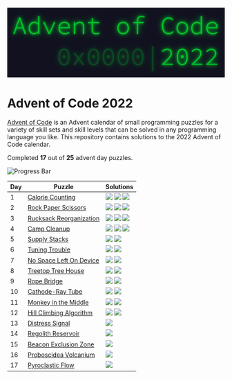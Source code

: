 <p align="center">
<img alt="Advent of Code 2022 Logo" src="docs/img/logo.png" width=600 />
</p>

# Advent of Code 2022

[Advent of Code](https://adventofcode.com) is an Advent calendar of small programming puzzles for a variety of skill sets and skill levels that can be solved in any programming language you like. This repository contains solutions to the 2022 Advent of Code calendar.

Completed **17** out of **25** advent day puzzles.

![Progress Bar](https://progress-bar.dev/68)

Day | Puzzle | Solutions
--- | --- | ---
1 | [Calorie Counting](https://adventofcode.com/2022/day/1) | [![](https://img.shields.io/badge/go-00ADD8?style=for-the-badge&logo=go&logoColor=FFFFFF)](Day_1_Calorie_Counting/Go/main.go) [![](https://img.shields.io/badge/python-3670A0?style=for-the-badge&logo=python&logoColor=FFDD54)](Day_1_Calorie_Counting/Python/main.py) [![](https://img.shields.io/badge/rust-000000?style=for-the-badge&logo=rust&logoColor=FFFFFF)](Day_1_Calorie_Counting/Rust/main.rs)
2 | [Rock Paper Scissors](https://adventofcode.com/2022/day/2) | [![](https://img.shields.io/badge/go-00ADD8?style=for-the-badge&logo=go&logoColor=FFFFFF)](Day_2_Rock_Paper_Scissors/Go/main.go) [![](https://img.shields.io/badge/python-3670A0?style=for-the-badge&logo=python&logoColor=FFDD54)](Day_2_Rock_Paper_Scissors/Python/main.py) [![](https://img.shields.io/badge/rust-000000?style=for-the-badge&logo=rust&logoColor=FFFFFF)](Day_2_Rock_Paper_Scissors/Rust/main.rs)
3 | [Rucksack Reorganization](https://adventofcode.com/2022/day/3) | [![](https://img.shields.io/badge/go-00ADD8?style=for-the-badge&logo=go&logoColor=FFFFFF)](Day_3_Rucksack_Reorganization/Go/main.go) [![](https://img.shields.io/badge/python-3670A0?style=for-the-badge&logo=python&logoColor=FFDD54)](Day_3_Rucksack_Reorganization/Python/main.py) [![](https://img.shields.io/badge/rust-000000?style=for-the-badge&logo=rust&logoColor=FFFFFF)](Day_3_Rucksack_Reorganization/Rust/main.rs)
4 | [Camp Cleanup](https://adventofcode.com/2022/day/4) | [![](https://img.shields.io/badge/go-00ADD8?style=for-the-badge&logo=go&logoColor=FFFFFF)](Day_4_Camp_Cleanup/Go/main.go) [![](https://img.shields.io/badge/python-3670A0?style=for-the-badge&logo=python&logoColor=FFDD54)](Day_4_Camp_Cleanup/Python/main.py) [![](https://img.shields.io/badge/rust-000000?style=for-the-badge&logo=rust&logoColor=FFFFFF)](Day_4_Camp_Cleanup/Rust/main.rs)
5 | [Supply Stacks](https://adventofcode.com/2022/day/5) | [![](https://img.shields.io/badge/go-00ADD8?style=for-the-badge&logo=go&logoColor=FFFFFF)](Day_5_Supply_Stacks/Go/main.go) [![](https://img.shields.io/badge/python-3670A0?style=for-the-badge&logo=python&logoColor=FFDD54)](Day_5_Supply_Stacks/Python/main.py)
6 | [Tuning Trouble](https://adventofcode.com/2022/day/6) | [![](https://img.shields.io/badge/go-00ADD8?style=for-the-badge&logo=go&logoColor=FFFFFF)](Day_6_Tuning_Trouble/Go/main.go) [![](https://img.shields.io/badge/python-3670A0?style=for-the-badge&logo=python&logoColor=FFDD54)](Day_6_Tuning_Trouble/Python/main.py)
7 | [No Space Left On Device](https://adventofcode.com/2022/day/7) | [![](https://img.shields.io/badge/go-00ADD8?style=for-the-badge&logo=go&logoColor=FFFFFF)](Day_7_No_Space_Left_On_Device/Go/main.go) [![](https://img.shields.io/badge/python-3670A0?style=for-the-badge&logo=python&logoColor=FFDD54)](Day_7_No_Space_Left_On_Device/Python/main.py)
8 | [Treetop Tree House](https://adventofcode.com/2022/day/8) | [![](https://img.shields.io/badge/go-00ADD8?style=for-the-badge&logo=go&logoColor=FFFFFF)](Day_8_Treetop_Tree_House/Go/main.go) [![](https://img.shields.io/badge/python-3670A0?style=for-the-badge&logo=python&logoColor=FFDD54)](Day_8_Treetop_Tree_House/Python/main.py)
9 | [Rope Bridge](https://adventofcode.com/2022/day/9) | [![](https://img.shields.io/badge/go-00ADD8?style=for-the-badge&logo=go&logoColor=FFFFFF)](Day_9_Rope_Bridge/Go/main.go) [![](https://img.shields.io/badge/python-3670A0?style=for-the-badge&logo=python&logoColor=FFDD54)](Day_9_Rope_Bridge/Python/main.py)
10 | [Cathode-Ray Tube](https://adventofcode.com/2022/day/10) | [![](https://img.shields.io/badge/go-00ADD8?style=for-the-badge&logo=go&logoColor=FFFFFF)](Day_10_Cathode-Ray_Tube/Go/main.go) [![](https://img.shields.io/badge/python-3670A0?style=for-the-badge&logo=python&logoColor=FFDD54)](Day_10_Cathode-Ray_Tube/Python/main.py)
11 | [Monkey in the Middle](https://adventofcode.com/2022/day/11) | [![](https://img.shields.io/badge/go-00ADD8?style=for-the-badge&logo=go&logoColor=FFFFFF)](Day_11_Monkey_in_the_Middle/Go/main.go) [![](https://img.shields.io/badge/python-3670A0?style=for-the-badge&logo=python&logoColor=FFDD54)](Day_11_Monkey_in_the_Middle/Python/main.py)
12 | [Hill Climbing Algorithm](https://adventofcode.com/2022/day/12) | [![](https://img.shields.io/badge/go-00ADD8?style=for-the-badge&logo=go&logoColor=FFFFFF)](Day_12_Hill_Climbing_Algorithm/Go/main.go) [![](https://img.shields.io/badge/python-3670A0?style=for-the-badge&logo=python&logoColor=FFDD54)](Day_12_Hill_Climbing_Algorithm/Python/main.py)
13 | [Distress Signal](https://adventofcode.com/2022/day/13) | [![](https://img.shields.io/badge/python-3670A0?style=for-the-badge&logo=python&logoColor=FFDD54)](Day_13_Distress_Signal/Python/main.py)
14 | [Regolith Reservoir](https://adventofcode.com/2022/day/14) | [![](https://img.shields.io/badge/python-3670A0?style=for-the-badge&logo=python&logoColor=FFDD54)](Day_14_Regolith_Reservoir/Python/main.py)
15 | [Beacon Exclusion Zone](https://adventofcode.com/2022/day/15) | [![](https://img.shields.io/badge/python-3670A0?style=for-the-badge&logo=python&logoColor=FFDD54)](Day_15_Beacon_Exclusion_Zone/Python/main.py)
16 | [Proboscidea Volcanium](https://adventofcode.com/2022/day/16) | [![](https://img.shields.io/badge/python-3670A0?style=for-the-badge&logo=python&logoColor=FFDD54)](Day_16_Proboscidea_Volcanium/Python/main.py)
17 | [Pyroclastic Flow](https://adventofcode.com/2022/day/17) | [![](https://img.shields.io/badge/python-3670A0?style=for-the-badge&logo=python&logoColor=FFDD54)](Day_17_Pyroclastic_Flow/Python/main.py)

